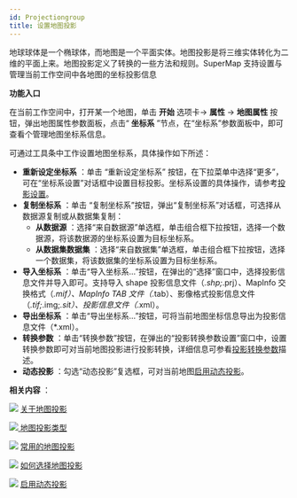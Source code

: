 ```yaml
---
id: Projectiongroup
title: 设置地图投影
---
```

地球球体是一个椭球体，而地图是一个平面实体。地图投影是将三维实体转化为二维的平面上来。地图投影定义了转换的一些方法和规则。SuperMap
支持设置与管理当前工作空间中各地图的坐标投影信息

**功能入口**

在当前工作空间中，打开某一个地图，单击 **开始** 选项卡-> **属性** -> **地图属性** 按钮，弹出地图属性参数面板，点击“ **坐标系**
”节点，在“坐标系”参数面板中，即可查看个管理地图坐标系信息。

可通过工具条中工作设置地图坐标系，具体操作如下所述：

  * **重新设定坐标系** ：单击 “重新设定坐标系” 按钮，在下拉菜单中选择“更多”，可在“坐标系设置”对话框中设置目标投影。坐标系设置的具体操作，请参考[投影设置](../../DataProcessing/Projection/PrjCoordSysSettingWin.html)。
  * **复制坐标系** ：单击 “复制坐标系”按钮，弹出“复制坐标系”对话框，可选择从数据源复制或从数据集复制：
    * **从数据源** ：选择“来自数据源”单选框，单击组合框下拉按钮，选择一个数据源，将该数据源的坐标系设置为目标坐标系。
    * **从数据集数据集** ：选择“来自数据集”单选框，单击组合框下拉按钮，选择一个数据集，将该数据集的坐标系设置为目标坐标系。
  * **导入坐标系** ：单击“导入坐标系...”按钮，在弹出的“选择”窗口中，选择投影信息文件并导入即可。支持导入 shape 投影信息文件（*.shp;*.prj）、MapInfo 交换格式（*.mif）、MapInfo TAB 文件（*.tab）、影像格式投影信息文件（*.tif;*.img;*.sit）、投影信息文件（*.xml）。
  * **导出坐标系** ：单击“导出坐标系...”按钮，可将当前地图坐标信息导出为投影信息文件（*.xml）。
  * **转换参数** ：单击“转换参数”按钮，在弹出的“投影转换参数设置”窗口中，设置转换参数即可对当前地图投影进行投影转换，详细信息可参看[投影转换参数](../../DataProcessing/Projection/ConvertPrjCoordSysSingle.html#1)描述。
  * **动态投影** ：勾选“动态投影”复选框，可对当前地图[启用动态投影](DynamicProjection.html)。

**相关内容** ：

![](../../img/smalltitle.png) [
关于地图投影](../../DataProcessing/Projection/AboutMapProjection.html)

![](../../img/smalltitle.png)[
地图投影类型](../../DataProcessing/Projection/ProjectionType.html)

![](../../img/smalltitle.png) [
常用的地图投影](../../DataProcessing/Projection/ProjectionUsed.html)

![](../../img/smalltitle.png) [如何选择地图投影](ChooseAMapProjection.html)

![](../../img/smalltitle.png) [启用动态投影](DynamicProjection.html)



